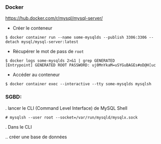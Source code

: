### Docker

https://hub.docker.com/r/mysql/mysql-server/

* Créer le conteneur

```
$ docker container run --name some-mysqlds --publish 3306:3306 --detach mysql/mysql-server:latest
```

* Récupérer le mot de pass de `root`


```
$ docker logs some-mysqlds 2>&1 | grep GENERATED
[Entrypoint] GENERATED ROOT PASSWORD: uj0MnYkaM=uSYGuBAGEs#oD@H[uc
```


* Accéder au conteneur

```
$ docker container exec --interactive --tty some-mysqlds mysqlsh
```


### SGBD:

. lancer le CLI (Command Level Interface) de MySQL Shell

```
# mysqlsh --user root --socket=/var/run/mysqld/mysqlx.sock
```


. Dans le CLI

.. créer une base de données


